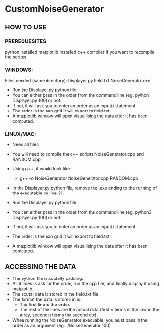 # CustomNoiseGenerator

## HOW TO USE

### PREREQUESITES:
  python installed
    matplotlib installed
  c++ compiler if you want to recompile the scripts

### WINDOWS:
  Files needed (same directory):
    Displayer.py
    field.txt
    NoiseGenerator.exe

  - Run the Displayer.py python file.
  - You can either pass in the order from the command line (eg. python Displayer.py 100) or not.
  - If not, it will ask you to enter an order as an input() statement.
  - The order is the nxn grid it will export to field.txt.
  - A matplotlib window will open visuallising the data after it has been computed.

### LINUX/MAC:
  - Need all files
 
  - You will need to compile the c++ scripts NoiseGenerator.cpp and RANDOM.cpp
 
  - Using g++, it would look like:
      - g++ -o NoiseGenerator NoiseGenerator.cpp RANDOM.cpp
 
  - In the Displayer.py python file, remove the .exe ending to the running of the executable on line 31.
  - Run the Displayer.py python file.
  - You can either pass in the order from the command line (eg. python3 Displayer.py 100) or not.
  - If not, it will ask you to enter an order as an input() statement.
  - The order is the nxn grid it will export to field.txt.
  - A matplotlib window will open visuallising the data after it has been computed.
 
 
 
## ACCESSING THE DATA
  - The python file is acutally padding.
  - All it does is ask for the order, run the cpp file, and finally display it using matplotlib.
  - The acutal data is stored in the field.txt file.
  - The format the data is stored in is:
    - The first line is the order.
    - The rest of the lines are the actual data (first n terms is the row in the array, second n terms the second etc).
  - When running the NoiseGenerator execuable, you must pass in the order as an argument (eg. ./NoiseGenerator 100)



